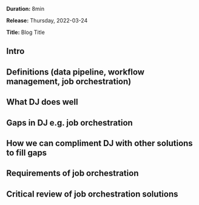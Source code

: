**Duration:** 8min

**Release:** Thursday, 2022-03-24

**Title:** Blog Title

## Intro

## Definitions (data pipeline, workflow management, job orchestration)

## What DJ does well

## Gaps in DJ e.g. job orchestration

## How we can compliment DJ with other solutions to fill gaps

## Requirements of job orchestration

## Critical review of job orchestration solutions
